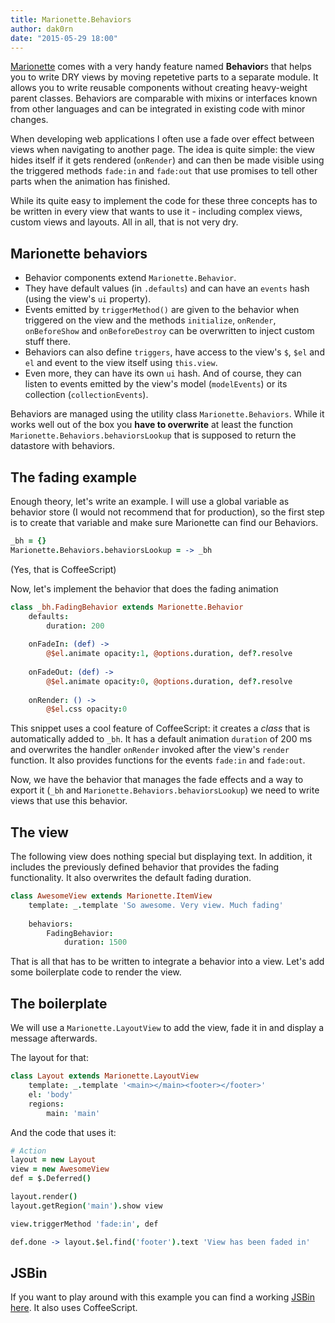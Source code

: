 ```yaml
---
title: Marionette.Behaviors
author: dak0rn
date: "2015-05-29 18:00"
---
```


[Marionette](http://marionettejs.com) comes with a very handy feature named **Behavior**s that
helps you to write DRY views by moving repetetive parts to a separate module. It allows you to
write reusable components without creating heavy-weight parent classes. Behaviors are comparable with
mixins or interfaces known from other languages and can be integrated in existing code with minor changes.

When developing web applications I often use a fade over effect between views when navigating to another
page. The idea is quite simple: the view hides itself if it gets rendered (`onRender`) and can then be
made visible using the triggered methods `fade:in` and `fade:out` that use promises to tell other parts
when the animation has finished.

While its quite easy to implement the code for these three concepts has to be written in every view that
wants to use it - including complex views, custom views and layouts. All in all, that is not very dry.

## Marionette behaviors

- Behavior components extend `Marionette.Behavior`.
- They have default values (in `.defaults`) and can have an `events` hash (using the view's `ui` property).
- Events emitted by `triggerMethod()` are given to the behavior when triggered on the view and the methods `initialize`, `onRender`, `onBeforeShow`
and `onBeforeDestroy` can be overwritten to inject custom stuff there.
- Behaviors can also define `triggers`, have access to the view's `$`, `$el` and `el` and event to the view itself using `this.view`.
- Even more, they can have its own `ui` hash. And of course, they can listen to events emitted by
the view's model (`modelEvents`) or its collection (`collectionEvents`).

Behaviors are managed using the utility class `Marionette.Behaviors`. While it works well out of the box
you **have to overwrite** at least the function `Marionette.Behaviors.behaviorsLookup` that is supposed to
return the datastore with behaviors.

## The fading example

Enough theory, let's write an example.
I will use a global variable as behavior store (I would not recommend that for production), so the first step is
to create that variable and make sure Marionette can find our Behaviors.

```coffee
_bh = {}
Marionette.Behaviors.behaviorsLookup = -> _bh
```

(Yes, that is CoffeeScript)

Now, let's implement the behavior that does the fading animation

```coffee
class _bh.FadingBehavior extends Marionette.Behavior
	defaults:
		duration: 200
		
	onFadeIn: (def) ->
		@$el.animate opacity:1, @options.duration, def?.resolve
		
	onFadeOut: (def) ->
		@$el.animate opacity:0, @options.duration, def?.resolve
		
	onRender: () ->
		@$el.css opacity:0
```

This snippet uses a cool feature of CoffeeScript: it creates a *class* that is
automatically added to `_bh`. It has a default animation `duration` of 200 ms
and overwrites the handler `onRender` invoked after the view's `render` function.
It also provides functions for the events `fade:in` and `fade:out`.

Now, we have the behavior that manages the fade effects and a way to export it
(`_bh` and `Marionette.Behaviors.behaviorsLookup`) we need to write views that use
this behavior.

## The view

The following view does nothing special but displaying text. In addition, it includes the
previously defined behavior that provides the fading functionality. It also overwrites the
default fading duration.

```coffee
class AwesomeView extends Marionette.ItemView
    template: _.template 'So awesome. Very view. Much fading'
    
    behaviors:
        FadingBehavior:
            duration: 1500
``` 

That is all that has to be written to integrate a behavior into a view.
Let's add some boilerplate code to render the view.

## The boilerplate

We will use a `Marionette.LayoutView` to add the view, fade it in and
display a message afterwards.

The layout for that:

```coffee
class Layout extends Marionette.LayoutView
    template: _.template '<main></main><footer></footer>'
    el: 'body'
    regions:
        main: 'main'
```

And the code that uses it:

```coffee
# Action
layout = new Layout
view = new AwesomeView
def = $.Deferred()

layout.render()
layout.getRegion('main').show view

view.triggerMethod 'fade:in', def

def.done -> layout.$el.find('footer').text 'View has been faded in'
```

## JSBin
If you want to play around with this example you can find a working
[JSBin here](http://jsbin.com/nurehu/1/edit?js,output). It also uses
CoffeeScript.